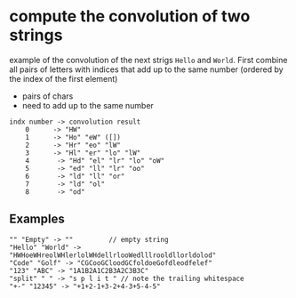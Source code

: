 # compute the convolution of two strings

example of the convolution of the next strigs `Hello` and `World`.
First combine all pairs of letters with indices that add up to the
same number (ordered by the index of the first element)

- pairs of chars
- need to add up to the same number

```
indx number -> convolution result
    0      -> "HW"
    1      -> "Ho" "eW" ([])
    2      -> "Hr" "eo" "lW"
    3      -> "Hl" "er" "lo" "lW"
    4       -> "Hd" "el" "lr" "lo" "oW"
    5       -> "ed" "ll" "lr" "oo"
    6       -> "ld" "ll" "or"
    7       -> "ld" "ol"
    8       -> "od"
```

## Examples

```
"" "Empty" -> ""         // empty string
"Hello" "World" -> "HWHoeWHreolWHlerlolWHdellrlooWedlllrooldllorldolod"
"Code" "Golf" -> "CGCooGCloodGCfoldoeGofdleodfelef"
"123" "ABC" -> "1A1B2A1C2B3A2C3B3C"
"split" " " -> "s p l i t " // note the trailing whitespace
"+-" "12345" -> "+1+2-1+3-2+4-3+5-4-5"
```